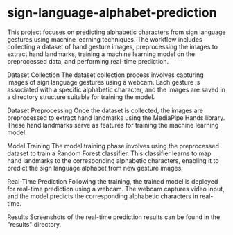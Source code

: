 # sign-language-alphabet-prediction
This project focuses on predicting alphabetic characters from sign language gestures using machine learning techniques. The workflow includes collecting a dataset of hand gesture images, preprocessing the images to extract hand landmarks, training a machine learning model on the preprocessed data, and performing real-time prediction.

Dataset Collection
The dataset collection process involves capturing images of sign language gestures using a webcam. Each gesture is associated with a specific alphabetic character, and the images are saved in a directory structure suitable for training the model.

Dataset Preprocessing
Once the dataset is collected, the images are preprocessed to extract hand landmarks using the MediaPipe Hands library. These hand landmarks serve as features for training the machine learning model.

Model Training
The model training phase involves using the preprocessed dataset to train a Random Forest classifier. This classifier learns to map hand landmarks to the corresponding alphabetic characters, enabling it to predict the sign language alphabet from new gesture images.

Real-Time Prediction
Following the training, the trained model is deployed for real-time prediction using a webcam. The webcam captures video input, and the model predicts the corresponding alphabetic characters in real-time.

Results
Screenshots of the real-time prediction results can be found in the "results" directory.  
